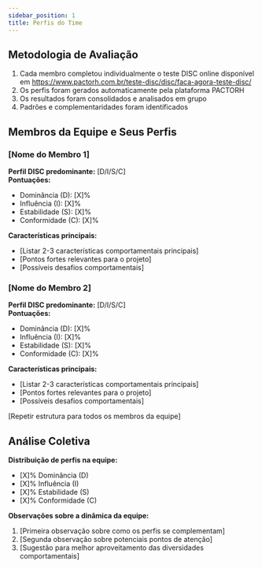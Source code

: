 ```yaml
---
sidebar_position: 1
title: Perfis do Time
---
```

## Metodologia de Avaliação

1. Cada membro completou individualmente o teste DISC online disponível em https://www.pactorh.com.br/teste-disc/disc/faca-agora-teste-disc/
2. Os perfis foram gerados automaticamente pela plataforma PACTORH
3. Os resultados foram consolidados e analisados em grupo
4. Padrões e complementaridades foram identificados

## Membros da Equipe e Seus Perfis

### [Nome do Membro 1]
**Perfil DISC predominante:** [D/I/S/C]  
**Pontuações:**
- Dominância (D): [X]%
- Influência (I): [X]%
- Estabilidade (S): [X]%
- Conformidade (C): [X]%

**Características principais:**
- [Listar 2-3 características comportamentais principais]
- [Pontos fortes relevantes para o projeto]
- [Possíveis desafios comportamentais]

### [Nome do Membro 2]
**Perfil DISC predominante:** [D/I/S/C]  
**Pontuações:**
- Dominância (D): [X]%
- Influência (I): [X]%
- Estabilidade (S): [X]%
- Conformidade (C): [X]%

**Características principais:**
- [Listar 2-3 características comportamentais principais]
- [Pontos fortes relevantes para o projeto]
- [Possíveis desafios comportamentais]

[Repetir estrutura para todos os membros da equipe]

## Análise Coletiva

**Distribuição de perfis na equipe:**
- [X]% Dominância (D)
- [X]% Influência (I)
- [X]% Estabilidade (S)
- [X]% Conformidade (C)

**Observações sobre a dinâmica da equipe:**
1. [Primeira observação sobre como os perfis se complementam]
2. [Segunda observação sobre potenciais pontos de atenção]
3. [Sugestão para melhor aproveitamento das diversidades comportamentais]